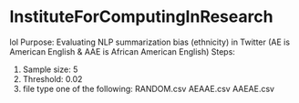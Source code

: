 # InstituteForComputingInResearch
lol
Purpose: Evaluating NLP summarization bias (ethnicity) in Twitter (AE is American English & AAE is African American English)
Steps:
1. Sample size:
5
2. Threshold:
0.02
3. file
type one of the following: 
RANDOM.csv
AEAAE.csv
AAEAE.csv
